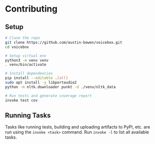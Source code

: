 # Contributing

## Setup

```bash
# Clone the repo
git clone https://github.com/austin-bowen/voicebox.git
cd voicebox

# Setup virtual env
python3 -m venv venv
. venv/bin/activate

# Install dependencies
pip install --editable .[all]
sudo apt install -y libportaudio2
python -m nltk.downloader punkt -d ./venv/nltk_data

# Run tests and generate coverage report
invoke test cov
```

## Running Tasks

Tasks like running tests, building and uploading artifacts to PyPI, etc.
are run using the `invoke <task>` command. Run `invoke -l` to list all
available tasks.

